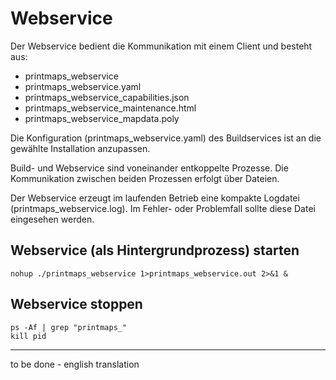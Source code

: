 # Webservice

Der Webservice bedient die Kommunikation mit einem Client und besteht aus:
* printmaps_webservice
* printmaps_webservice.yaml
* printmaps_webservice_capabilities.json
* printmaps_webservice_maintenance.html
* printmaps_webservice_mapdata.poly

Die Konfiguration (printmaps_webservice.yaml) des Buildservices ist an die gewählte Installation anzupassen.

Build- und Webservice sind voneinander entkoppelte Prozesse.
Die Kommunikation zwischen beiden Prozessen erfolgt über Dateien.

Der Webservice erzeugt im laufenden Betrieb eine kompakte Logdatei (printmaps_webservice.log).
Im Fehler- oder Problemfall sollte diese Datei eingesehen werden.

## Webservice (als Hintergrundprozess) starten

    nohup ./printmaps_webservice 1>printmaps_webservice.out 2>&1 &

## Webservice stoppen

    ps -Af | grep "printmaps_"
    kill pid

---

to be done - english translation
